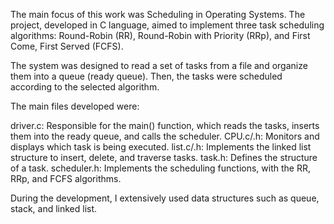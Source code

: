 The main focus of this work was Scheduling in Operating Systems. The project, developed in C language, aimed to implement three task scheduling algorithms: Round-Robin (RR), Round-Robin with Priority (RRp), and First Come, First Served (FCFS).

The system was designed to read a set of tasks from a file and organize them into a queue (ready queue). Then, the tasks were scheduled according to the selected algorithm.

The main files developed were:

driver.c: Responsible for the main() function, which reads the tasks, inserts them into the ready queue, and calls the scheduler.
CPU.c/.h: Monitors and displays which task is being executed.
list.c/.h: Implements the linked list structure to insert, delete, and traverse tasks.
task.h: Defines the structure of a task.
scheduler.h: Implements the scheduling functions, with the RR, RRp, and FCFS algorithms.

During the development, I extensively used data structures such as queue, stack, and linked list.
